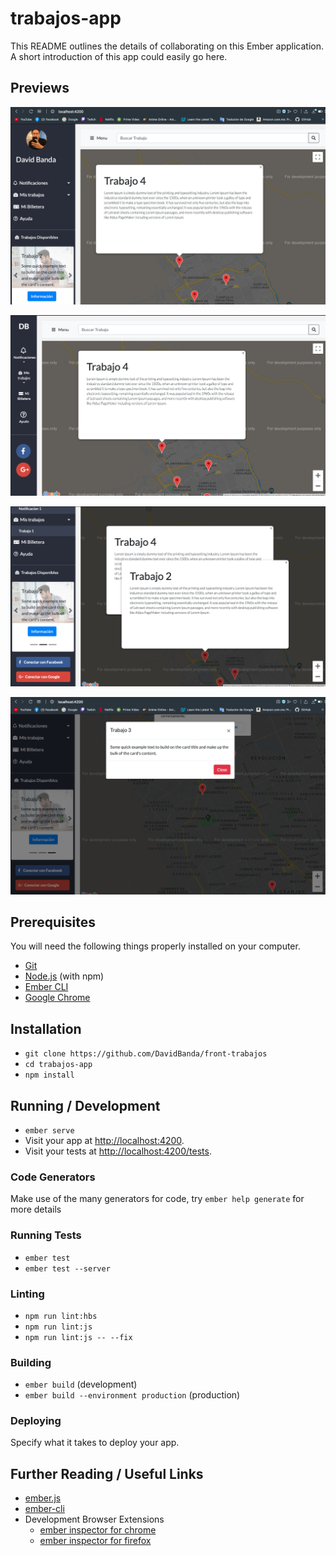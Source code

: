 # trabajos-app

This README outlines the details of collaborating on this Ember application.
A short introduction of this app could easily go here.

## Previews
![alt text](https://github.com/DavidBanda/front-trabajos/blob/master/public/assets/prev/preview%201.png)

![alt text](https://github.com/DavidBanda/front-trabajos/blob/master/public/assets/prev/preview%202.png)

![alt text](https://github.com/DavidBanda/front-trabajos/blob/master/public/assets/prev/preview%203.png)

![alt text](https://github.com/DavidBanda/front-trabajos/blob/master/public/assets/prev/preview%204.png)

## Prerequisites

You will need the following things properly installed on your computer.

* [Git](https://git-scm.com/)
* [Node.js](https://nodejs.org/) (with npm)
* [Ember CLI](https://ember-cli.com/)
* [Google Chrome](https://google.com/chrome/)

## Installation

* `git clone https://github.com/DavidBanda/front-trabajos`
* `cd trabajos-app`
* `npm install`

## Running / Development

* `ember serve`
* Visit your app at [http://localhost:4200](http://localhost:4200).
* Visit your tests at [http://localhost:4200/tests](http://localhost:4200/tests).

### Code Generators

Make use of the many generators for code, try `ember help generate` for more details

### Running Tests

* `ember test`
* `ember test --server`

### Linting

* `npm run lint:hbs`
* `npm run lint:js`
* `npm run lint:js -- --fix`

### Building

* `ember build` (development)
* `ember build --environment production` (production)

### Deploying

Specify what it takes to deploy your app.

## Further Reading / Useful Links

* [ember.js](https://emberjs.com/)
* [ember-cli](https://ember-cli.com/)
* Development Browser Extensions
  * [ember inspector for chrome](https://chrome.google.com/webstore/detail/ember-inspector/bmdblncegkenkacieihfhpjfppoconhi)
  * [ember inspector for firefox](https://addons.mozilla.org/en-US/firefox/addon/ember-inspector/)
